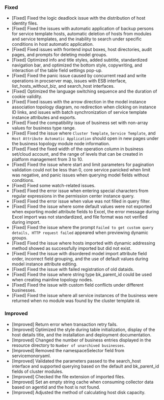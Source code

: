 ### Fixed

- [Fixed] Fixed the logic deadlock issue with the distribution of host identity files.
- [Fixed] Fixed the issues with automatic application of backup persons for service template hosts, automatic deletion of hosts from modules and service templates, and the inability to search under specific conditions in host automatic application.
- [Fixed] Fixed issues with frontend input boxes, host directories, audit pages, and prompts for deleting model groups.
- [Fixed] Optimized info and title styles, added subtitle, standardized navigation bar, and optimized the bottom style, copywriting, and interaction of the table field settings pop-up.
- [Fixed] Fixed the panic issue caused by concurrent read and write operations in procserver map, issues with ESB interface, list_hosts_without_biz, and search_host interfaces.
- [Fixed] Optimized the language switching sequence and the duration of cookie validity.
- [Fixed] Fixed issues with the arrow direction in the model instance association topology diagram, no redirection when clicking on instance ID links, and issues with batch synchronization of service template instance attributes and exports.
- [Fixed] Fixed the compatibility issue of business set with non-array values for business type range.
- [Fixed] Fixed the issue where `Cluster Template`, `Service Template`, and `Host Attribute Automatic Application` should open in new pages under the business topology module node information.
- [Fixed] Fixed the fixed width of the operation column in business set/cloud account, and the range of levels that can be created in platform management from 3 to 10.
- [Fixed] Fixed the issue where start and limit parameters for pagination validation could not be less than 0, core service panicked when limit was negative, and panic issues when querying model fields without conditions.
- [Fixed] Fixed some watch-related issues.
- [Fixed] Fixed the error issue when entering special characters from regular expressions in the permission center instance query.
- [Fixed] Fixed the error issue when value was not filled in query filter.
- [Fixed] Fixed the issue where some default values were not exported when exporting model attribute fields to Excel, the error message during Excel import was not standardized, and file format was not verified during import.
- [Fixed] Fixed the issue where the prompt `Failed to get custom query details, HTTP request failed` appeared when previewing dynamic groups.
- [Fixed] Fixed the issue where hosts imported with dynamic addressing method showed as successfully imported but did not exist.
- [Fixed] Fixed the issue with disordered model import attribute field order, incorrect field grouping, and the use of default values during model instance attribute editing.
- [Fixed] Fixed the issue with failed registration of old dataids.
- [Fixed] Fixed the issue where string type bk_parent_id could be used when creating mainline topology nodes.
- [Fixed] Fixed the issue with custom field conflicts under different businesses.
- [Fixed] Fixed the issue where all service instances of the business were returned when no module was found by the cluster template id.

### Improved

- [Improved] Return error when transaction retry fails.
- [Improved] Optimized the style during table initialization, display of the host details title, and the installation and deployment documentation.
- [Improved] Changed the number of business entries displayed in the resource directory to `Number of unarchived businesses`.
- [Improved] Removed the namespaceSelector field from servicemonoryaml.
- [Improved] Validated the parameters passed to the search_host interface and supported querying based on the default and bk_parent_id fields of cluster modules.
- [Improved] Checked the file extension of imported files.
- [Improved] Set an empty string cache when consuming collector data based on agentid and the host is not found.
- [Improved] Adjusted the method of calculating host disk capacity.